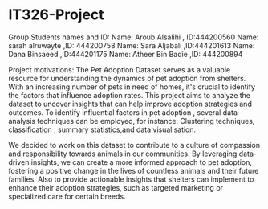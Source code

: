 # IT326-Project
Group Students names and ID:
Name: Aroub Alsalihi , ID:444200560
Name: sarah alruwayte ,ID: 444200758
Name: Sara Aljabali ,ID:444201613
Name: Dana Binsaeed ,ID:444201175
Name: Atheer Bin Badie ,ID: 444200894



Project motivations:
The Pet Adoption Dataset serves as a valuable resource for understanding the dynamics of pet adoption from shelters. With an increasing number of pets in need of homes, it's crucial to identify the factors that influence adoption rates. This project aims to analyze the dataset to uncover insights that can help improve adoption strategies and outcomes.
To identify influential factors in pet adoption , several data analysis techniques can be employed, for instance: Clustering techniques, classification , summary statistics,and data visualisation.

We decided to work on this dataset to contribute to a culture of compassion and responsibility towards animals in our communities. By leveraging data-driven insights, we can create a more informed approach to pet adoption, fostering a positive change in the lives of countless animals and their future families. Also to provide actionable insights that shelters can implement to enhance their adoption strategies, such as targeted marketing or specialized care for certain breeds.
